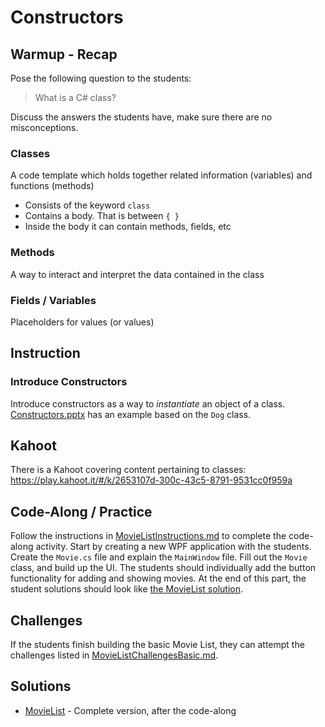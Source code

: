 # Constructors
## Warmup - Recap
Pose the following question to the students:
> What is a C# class?

Discuss the answers the students have, make sure there are no misconceptions.

### Classes
A code template which holds together related information (variables) and functions (methods)
- Consists of the keyword `class`
- Contains a body. That is between `{ }`
- Inside the body it can contain methods, fields, etc

### Methods
A way to interact and interpret the data contained in the class

### Fields / Variables
Placeholders for values (or values)

## Instruction
### Introduce Constructors
Introduce constructors as a way to _instantiate_ an object of a class. [Constructors.pptx](Constructors.pptx) has an example based on the `Dog` class.

## Kahoot
There is a Kahoot covering content pertaining to classes: https://play.kahoot.it/#/k/2653107d-300c-43c5-8791-9531cc0f959a

## Code-Along / Practice
Follow the instructions in [MovieListInstructions.md](MovieListInstructions.md) to complete the code-along activity. Start by creating a new WPF application with the students. Create the `Movie.cs` file and explain the `MainWindow` file. Fill out the `Movie` class, and build up the UI. The students should individually add the button functionality for adding and showing movies. At the end of this part, the student solutions should look like [the MovieList solution](MovieList/).

## Challenges
If the students finish building the basic Movie List, they can attempt the challenges listed in [MovieListChallengesBasic.md](MovieListChallengesBasic.md).

## Solutions
- [MovieList](MovieList/) - Complete version, after the code-along